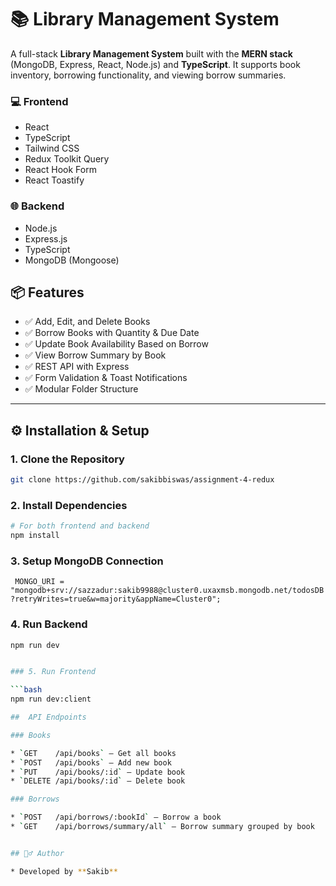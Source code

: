# 📚 Library Management System

A full-stack **Library Management System** built with the **MERN stack** (MongoDB, Express, React, Node.js) and **TypeScript**. It supports book inventory, borrowing functionality, and viewing borrow summaries.



### 💻 Frontend

* React
* TypeScript
* Tailwind CSS
* Redux Toolkit Query
* React Hook Form
* React Toastify

### 🌐 Backend

* Node.js
* Express.js
* TypeScript
* MongoDB (Mongoose)



## 📦 Features

* ✅ Add, Edit, and Delete Books
* ✅ Borrow Books with Quantity & Due Date
* ✅ Update Book Availability Based on Borrow
* ✅ View Borrow Summary by Book
* ✅ REST API with Express
* ✅ Form Validation & Toast Notifications
* ✅ Modular Folder Structure

---

## ⚙️ Installation & Setup

### 1. Clone the Repository

```bash
git clone https://github.com/sakibbiswas/assignment-4-redux
```

### 2. Install Dependencies

```bash
# For both frontend and backend
npm install
```

### 3. Setup MongoDB Connection

` MONGO_URI = "mongodb+srv://sazzadur:sakib9988@cluster0.uxaxmsb.mongodb.net/todosDB?retryWrites=true&w=majority&appName=Cluster0";`


### 4. Run Backend

```bash
npm run dev


### 5. Run Frontend

```bash
npm run dev:client

##  API Endpoints

### Books

* `GET    /api/books` – Get all books
* `POST   /api/books` – Add new book
* `PUT    /api/books/:id` – Update book
* `DELETE /api/books/:id` – Delete book

### Borrows

* `POST   /api/borrows/:bookId` – Borrow a book
* `GET    /api/borrows/summary/all` – Borrow summary grouped by book


## 🙋‍♂️ Author

* Developed by **Sakib**





